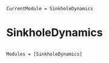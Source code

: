 ```@meta
CurrentModule = SinkholeDynamics
```

# SinkholeDynamics

```@index
```

```@autodocs
Modules = [SinkholeDynamics]
```
